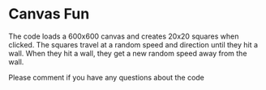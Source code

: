 <h1>Canvas Fun</h1>
<p>The code loads a 600x600 canvas and creates 20x20 squares when clicked. The squares travel at a random speed and direction until they hit a wall. When they hit a wall, they get a new random speed away from the wall.</p>

<p>Please comment if you have any questions about the code</p>
